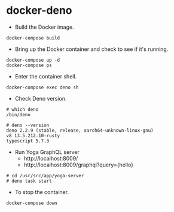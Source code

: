# docker-deno

- Build the Docker image.

```
docker-compose build
```

- Bring up the Docker container and check to see if it's running.

```
docker-compose up -d
docker-compose ps
```

- Enter the container shell.

```
docker-compose exec deno sh
```

- Check Deno version.

```
# which deno
/bin/deno

# deno --version
deno 2.2.9 (stable, release, aarch64-unknown-linux-gnu)
v8 13.5.212.10-rusty
typescript 5.7.3
```

- Run Yoga GraphQL server
  - http://localhost:8009/
  - http://localhost:8009/graphql?query={hello}

```
# cd /usr/src/app/yoga-server
# deno task start
```

- To stop the container.

```
docker-compose down
```
